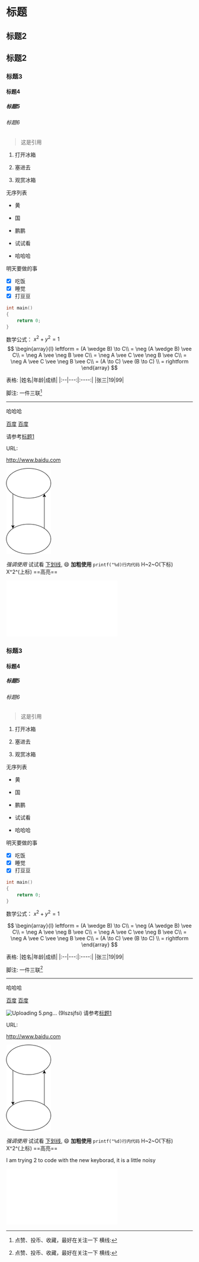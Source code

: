 # 标题

## 标题2

## 标题2

### 标题3

#### 标题4

##### 标题5

###### 标题6

> 这是引用

1. 打开冰箱

2. 塞进去

3. 观赏冰箱

无序列表

- 黄
- 国
- 鹏鹏
- 试试看
  
- 哈哈哈

明天要做的事

- [x] 吃饭
- [x] 睡觉
- [x] 打豆豆

```c
int main()
{
    return 0;
}
```

数学公式：
$x^2+y^2=1$
$$
    \begin{array}{l}
    leftform = (A \wedge B) \to C\\
    = \neg (A \wedge B) \vee C\\
    = \neg A \vee \neg B \vee C\\
    = \neg A \vee C \vee \neg B \vee C\\
    = \neg A \vee C \vee \neg B \vee C\\
    = (A \to C) \vee (B \to C) \\
    = rightform
   \end{array}
$$

表格:
|姓名|年龄|成绩|
|:--|---:|:----:|
|张三|19|99|

脚注:
一件三联[^sanlian]
[^sanlian]:点赞、投币、收藏，最好在关注一下
横线:

---

哈哈哈

[百度](www.baidu.com "一个搜索引擎")
[百度][id]

[id]:www.baidu.com "一个搜索引擎"

请参考[标题1](#标题)

URL:

<http://www.baidu.com>

![图片测试](5.png "图片测试")

*强调使用* 试试看 <u>下划线</u>, :smile: 
**加粗使用** `printf("%d)行内代码`
H~2~O(下标)
X^2^(上标)
==高亮==

<iframe src="//player.bilibili.com/player.html?aid=327623069&bvid=BV1JA411h7Gw&cid=171385214&page=1" scrolling="no" border="0" frameborder="no" framespacing="0" allowfullscreen="true"> </iframe>

### 标题3

#### 标题4

##### 标题5

###### 标题6

> 这是引用

1. 打开冰箱

2. 塞进去

3. 观赏冰箱

无序列表

- 黄
- 国
- 鹏鹏
- 试试看
  
- 哈哈哈

明天要做的事

- [x] 吃饭
- [x] 睡觉
- [x] 打豆豆

```c
int main()
{
    return 0;
}
```

数学公式：
$x^2+y^2=1$

$$
    \begin{array}{l}
    leftform = (A \wedge B) \to C\\
    = \neg (A \wedge B) \vee C\\
    = \neg A \vee \neg B \vee C\\
    = \neg A \vee C \vee \neg B \vee C\\
    = \neg A \vee C \vee \neg B \vee C\\
    = (A \to C) \vee (B \to C) \\
    = rightform
   \end{array}
$$

表格:
|姓名|年龄|成绩|
|:--|---:|:----:|
|张三|19|99|

脚注:
一件三联[^sanlian]
[^sanlian]:点赞、投币、收藏，最好在关注一下
横线:

---

哈哈哈

[百度](www.baidu.com "一个搜索引擎")
[百度][id]

[id]:www.baidu.com "一个搜索引擎"
![Uploading 5.png… (9lszsjfsi)]()
请参考[标题1](#标题)

URL:

<http://www.baidu.com>

![图片测试](5.png "图片测试")

*强调使用* 试试看 <u>下划线</u>, :smile: 
**加粗使用** `printf("%d)行内代码`
H~2~O(下标)
X^2^(上标)
==高亮==

I am trying 2 to code with the new keyborad, it is a little noisy

<iframe src="//player.bilibili.com/player.html?aid=327623069&bvid=BV1JA411h7Gw&cid=171385214&page=1" scrolling="no" border="0" frameborder="no" framespacing="0" allowfullscreen="true"> </iframe>
